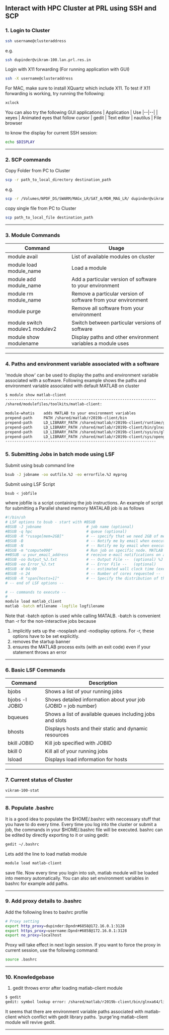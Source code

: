 Interact with HPC Cluster at PRL using SSH and SCP
-------------------------------------------------


### 1. Login to Cluster
```bash
ssh username@clusteraddress
```
e.g. 
```bash
ssh dupinder@vikram-100.lan.prl.res.in
```
Login with X11 forwarding (For running application with GUI)
```bash
ssh -X username@clusteraddress
```
For MAC, make sure to install XQuartz which include X11.
To test if X11 forwarding is working, try running the following:
```bash
xclock 
```
You can also try the following GUI applications
| Application | Use
|--|--|
| xeyes | Animated eyes that follow cursor
| gedit | Text editor
| nautilus | File browser
  
to know the display for current SSH session:
```bash
echo $DISPLAY
```

------------------------------------------------------------------------------------------


### 2. SCP commands
Copy Folder from PC to Cluster
```bash
scp -r path_to_local_directory destination_path
```
e.g.
```bash
scp -r /Volumes/NPDF_DS/SWARM/MAGx_LR/SAT_A/MDR_MAG_LR/ dupinder@vikram-100.lan.prl.res.in:~/Data/SWARM//SAT_A/  
```
copy single file from PC to Cluster
```bash
scp path_to_local_file destination_path
```
------------------------------------------------------------------------------------------

### 3. Module Commands
Command | Usage
|--|--|
| module avail | List of available modules on cluster
| module load module_name | Load a module 
| module add module_name | Add a particular version of software to your environment 
| module rm module_name | Remove a particular version of software from your environment
| module purge | Remove all software from your environment
| module switch modulev1 modulev2 | Switch between particular versions of software
| module show modulename | Display paths and other environment variables a module uses

------------------------------------------------------------------------------------------

### 4. Paths and environment variable associated with a software
'module show' can be used to display the paths and environment variable associated with a software. Following example shows the paths and environment variable associated with default MATLAB on cluster
```bash
$ module show matlab-client
-------------------------------------------------------------------
/shared/modulefiles/toolkits/matlab-client:

module-whatis	 adds MATLAB to your environment variables 
prepend-path	 PATH /shared/matlab/r2019b-client/bin 
prepend-path	 LD_LIBRARY_PATH /shared/matlab/r2019b-client/runtime/glnxa64 
prepend-path	 LD_LIBRARY_PATH /shared/matlab/r2019b-client/bin/glnxa64 
prepend-path	 LD_LIBRARY_PATH /shared/matlab/r2019b-client/sys/os/glnxa64 
prepend-path	 LD_LIBRARY_PATH /shared/matlab/r2019b-client/sys/opengl/lib/glnxa64 
-------------------------------------------------------------------
```



### 5. Submitting Jobs in batch mode using LSF 
Submit using bsub command line
```bash
bsub -J jobname -oo outfile.%J -eo errorfile.%J myprog
```
Submit using LSF Script
```bash
bsub < jobfile
```
where jobfile is a script containing the job instructions. An example of script for submitting a Parallel shared memory MATALAB job is as follows
```bash
#!/bin/sh
# LSF options to bsub - start with #BSUB
#BSUB -J jobname                    # job name (optional)
#BSUB -q hpc                        # queue (optional)
#BSUB -R "rusage[mem=2GB]"          # -- specify that we need 2GB of memory per core/slot -- 
#BSUB -B                            # -- Notify me by email when execution begins --
#BSUB -N                            # -- Notify me by email when execution ends   --
#BSUB -m "compute090"               # Run job on specific node. MATLAB license is attached on node 090
##BSUB -u your_email_address        # receive e-mail notifications on a non-default address
#BSUB -oo Output_%J.txt             # -- Output File --  (optional) %J suffix the job number with file name
#BSUB -eo Error_%J.txt              # -- Error File --   (optional) 
#BSUB -W 04:00                      # -- estimated wall clock time (execution time): hh:mm -- 
#BSUB -n 24                         # -- Number of cores requested -- 
#BSUB -R "span[hosts=1]"            # -- Specify the distribution of the cores: on a single node --
# -- end of LSF options -- 

# -- commands to execute -- 
# 
module load matlab_client
matlab -batch mfilename -logfile logfilename
```
Note that -batch option is used while calling MATALB. -batch is convenient than -r for the non-interactive jobs because 
1. implicitly sets up the -nosplash and -nodisplay options. For -r, these options have to be set explicitly.
2. removes the startup banner
3. ensures the MATLAB process exits (with an exit code) even if your statement throws an error

------------------------------------------------------------------------------------------

### 6. Basic LSF Commands
| Command            | Description |
|---|---|
| bjobs | Shows a list of your running jobs |
| bjobs -l JOBID | Shows detailed information about your job (JOBID = job number) |
| bqueues | Shows a list of available queues including jobs and slots |
| bhosts | Displays hosts and their static and dynamic resources |
| bkill JOBID | Kill job specified with JOBID |
| bkill 0 | Kill all of your running jobs |
| lsload | Displays load information for hosts |
------------------------------------------------------------------------------------------

### 7. Current status of Cluster
```bash
vikram-100-stat
```
------------------------------------------------------------------------------------------

### 8. Populate .bashrc
It is a good idea to populate the $HOME/.bashrc with neccessary stuff that you have to do every time. Every time you log into the cluster or submit a job, the commands in your $HOME/.bashrc file will be executed. bashrc can be edited by directly exporting to it or using gedit:
```bash
gedit ~/.bashrc
```
Lets add the line to load matlab module
```bash
module load matlab-client
```
save file. Now every time you login into ssh, matlab module will be loaded into memory automatically. You can also set environment variables in bashrc for example add paths.

-------------------------------------------------------------------------------------------

### 9. Add proxy details to .bashrc
Add the following lines to bashrc profile
```bash
# Proxy setting
export http_proxy=dupinder:Dpndr#6858@172.16.0.1:3128
export https_proxy=username:Dpndr#6858@172.16.0.1:3128
export no_proxy=localhost
```
Proxy will take effect in next login session. If you want to force the proxy in current session, use the following command:
```bash
source .bashrc
```

-------------------------------------------------------------------------------------------

### 10. Knowledgebase

1. gedit throws error after loading matlab-client module
```bash
$ gedit
gedit: symbol lookup error: /shared/matlab/r2019b-client/bin/glnxa64/libgtk-x11-2.0.so.0: undefined symbol: g_type_check_instance_is_fundamentally_a
```
It seems that there are environment variable paths associated with matlab-client which conflict with gedit library paths. 'purge'ing matlab-client module will revive gedit.


------------------------------------------------------------------------------------------
